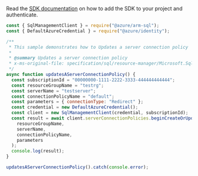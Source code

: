 Read the [SDK documentation](https://github.com/Azure/azure-sdk-for-js/blob/%40azure%2Farm-sql_9.0.1/sdk/sql/arm-sql/README.md) on how to add the SDK to your project and authenticate.

```javascript
const { SqlManagementClient } = require("@azure/arm-sql");
const { DefaultAzureCredential } = require("@azure/identity");

/**
 * This sample demonstrates how to Updates a server connection policy
 *
 * @summary Updates a server connection policy
 * x-ms-original-file: specification/sql/resource-manager/Microsoft.Sql/preview/2021-05-01-preview/examples/ServerConnectionPoliciesUpdate.json
 */
async function updatesAServerConnectionPolicy() {
  const subscriptionId = "00000000-1111-2222-3333-444444444444";
  const resourceGroupName = "testrg";
  const serverName = "testserver";
  const connectionPolicyName = "default";
  const parameters = { connectionType: "Redirect" };
  const credential = new DefaultAzureCredential();
  const client = new SqlManagementClient(credential, subscriptionId);
  const result = await client.serverConnectionPolicies.beginCreateOrUpdateAndWait(
    resourceGroupName,
    serverName,
    connectionPolicyName,
    parameters
  );
  console.log(result);
}

updatesAServerConnectionPolicy().catch(console.error);
```
